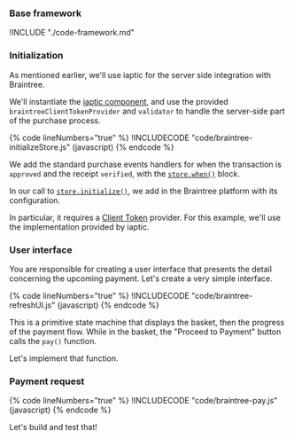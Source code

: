 
### Base framework

!INCLUDE "./code-framework.md"

### Initialization

As mentioned earlier, we'll use iaptic for the server side integration with Braintree.

We'll instantiate the [iaptic component](https://github.com/j3k0/cordova-plugin-purchase/blob/v13/api/classes/CdvPurchase.Iaptic.md), and use the provided `braintreeClientTokenProvider` and `validator` to handle the server-side part of the purchase process.

{% code lineNumbers="true" %}
!INCLUDECODE "code/braintree-initializeStore.js" (javascript)
{% endcode %}

We add the standard purchase events handlers for when the transaction is `approved` and the receipt `verified`, with the [`store.when()`](https://github.com/j3k0/cordova-plugin-purchase/blob/v13/api/classes/CdvPurchase.Store.md#when) block.

In our call to [`store.initialize()`](https://github.com/j3k0/cordova-plugin-purchase/blob/v13/api/classes/CdvPurchase.Store.md#initialize), we add in the Braintree platform with its configuration.

In particular, it requires a [Client Token](https://developer.paypal.com/braintree/docs/guides/authorization/client-token) provider. For this example, we'll use the implementation provided by iaptic.

### User interface

You are responsible for creating a user interface that presents the detail concerning the upcoming payment. Let's create a very simple interface.

{% code lineNumbers="true" %}
!INCLUDECODE "code/braintree-refreshUI.js" (javascript)
{% endcode %}

This is a primitive state machine that displays the basket, then the progress of the payment flow. While in the basket, the "Proceed to Payment" button calls the `pay()` function.

Let's implement that function.

### Payment request

{% code lineNumbers="true" %}
!INCLUDECODE "code/braintree-pay.js" (javascript)
{% endcode %}

Let's build and test that!